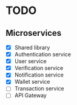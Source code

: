 # TODO

## Microservices

- [x] Shared library
- [x] Authentication service
- [x] User service
- [x] Verification service
- [x] Notification service
- [x] Wallet service
- [ ] Transaction service
- [ ] API Gateway
